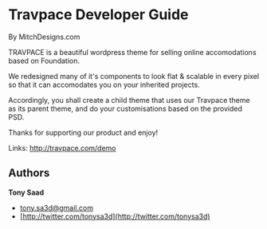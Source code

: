 Travpace Developer Guide
=======

By MitchDesigns.com

TRAVPACE is a beautiful wordpress theme for selling online accomodations based on Foundation.

We redesigned many of it's components to look flat & scalable in every pixel so that it can accomodates you on your inherited projects.

Accordingly, you shall create a child theme that uses our Travpace theme as its parent theme, and do your customisations based on the provided PSD.

Thanks for supporting our product and enjoy!

Links:
http://travpace.com/demo


## Authors

**Tony Saad**

+ tony.sa3d@gmail.com
+ [http://twitter.com/tonysa3d](http://twitter.com/tonysa3d)